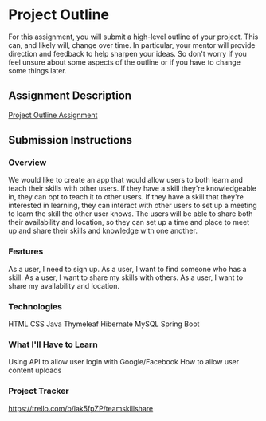 # Project Outline
For this assignment, you will submit a high-level outline of your project. This can, and likely will, change over time. In particular, your mentor will provide direction and feedback to help sharpen your ideas. So don't worry if you feel unsure about some aspects of the outline or if you have to change some things later.

## Assignment Description
[Project Outline Assignment](https://education.launchcode.org/liftoff/modules/assignments/project-outline)

## Submission Instructions

### Overview
We would like to create an app that would allow users to both learn and teach their skills with other users. If they have a skill they're knowledgeable in, they can opt to teach it to other users. If they have a skill that they're interested in learning, they can interact with other users to set up a meeting to learn the skill the other user knows. The users will be able to share both their availability and location, so they can set up a time and place to meet up and share their skills and knowledge with one another.
### Features
  As a user, I need to sign up.
  As a user, I want to find someone who has a skill.
  As a user, I want to share my skills with others.
  As a user, I want to share my availability and location.

### Technologies
  HTML
  CSS
  Java
  Thymeleaf
  Hibernate
  MySQL
  Spring Boot
### What I'll Have to Learn
  Using API to allow user login with Google/Facebook
  How to allow user content uploads
### Project Tracker
  https://trello.com/b/lak5fpZP/teamskillshare
